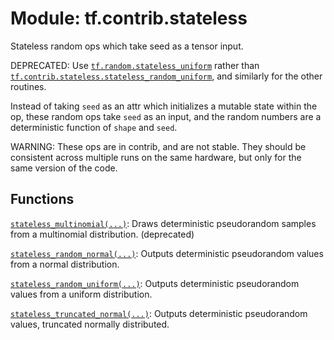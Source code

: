 <div itemscope itemtype="http://developers.google.com/ReferenceObject">
<meta itemprop="name" content="tf.contrib.stateless" />
<meta itemprop="path" content="Stable" />
</div>

# Module: tf.contrib.stateless

Stateless random ops which take seed as a tensor input.

DEPRECATED: Use <a href="../../tf/random/stateless_uniform.md"><code>tf.random.stateless_uniform</code></a> rather than
<a href="../../tf/random/stateless_uniform.md"><code>tf.contrib.stateless.stateless_random_uniform</code></a>, and similarly for the other
routines.

Instead of taking `seed` as an attr which initializes a mutable state within
the op, these random ops take `seed` as an input, and the random numbers are
a deterministic function of `shape` and `seed`.

WARNING: These ops are in contrib, and are not stable.  They should be
consistent across multiple runs on the same hardware, but only for the same
version of the code.


## Functions

[`stateless_multinomial(...)`](../../tf/random/stateless_multinomial.md): Draws deterministic pseudorandom samples from a multinomial distribution. (deprecated)

[`stateless_random_normal(...)`](../../tf/random/stateless_normal.md): Outputs deterministic pseudorandom values from a normal distribution.

[`stateless_random_uniform(...)`](../../tf/random/stateless_uniform.md): Outputs deterministic pseudorandom values from a uniform distribution.

[`stateless_truncated_normal(...)`](../../tf/random/stateless_truncated_normal.md): Outputs deterministic pseudorandom values, truncated normally distributed.

